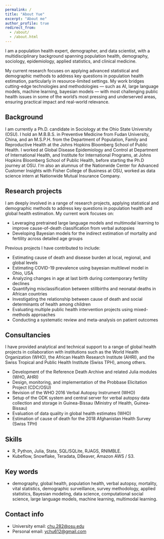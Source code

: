 ```yaml
---
permalink: /
title: "About Yue"
excerpt: "About me"
author_profile: true
redirect_from: 
  - /about/
  - /about.html
---
```


I am a population health expert, demographer, and data scientist, with a multidisciplinary background spanning population health, demography, sociology, epidemiology, applied statistics, and clinical medicine.

My current research focuses on applying advanced statistical and demographic methods to address key questions in population health estimation, particularly in resource-limited settings. My work bridges cutting-edge technologies and methodologies — such as AI, large language models, machine learning, bayesian models — with most challenging public health issues in some of the world’s most pressing and underserved areas, ensuring practical impact and real-world relevance.


Background
------

I am currently a Ph.D. candidate in Sociology at the Ohio State University (OSU). I hold an M.B.B.S. in Preventive Medicine from Fudan University, China, and an M.S.P.H. from the Department of Population, Family and Reproductive Health at the Johns Hopkins Bloomberg School of Public Health. I worked at Global Disease Epidemiology and Control at Department of International Health, and Institute for International Programs, at Johns Hopkins Bloomberg School of Public Health, before starting the Ph.D journey at OSU. I'm also an alumnus of the Nationwide Center for Advanced Customer Insights with Fisher College of Business at OSU, worked as data science intern at Nationwide Mutual Insurance Company.


Research projects
------

I am deeply involved in a range of research projects, applying statistical and demographic methods to address key questions in population health and global health estimation. My current work focuses on:

- Leveraging pretrained large language models and multimodal learning to improve cause-of-death classification from verbal autopsies
- Developing Bayesian models for the indirect estimation of mortality and fertility across detailed age groups

Previous projects I have contributed to include:
- Estimating cause of death and disease burden at local, regional, and global levels
- Estimating COVID-19 prevalence using bayesian multilevel model in Ohio, USA
- Analyzing changes in age at last birth during contemporary fertility declines
- Quantifying misclassification between stillbirths and neonatal deaths in African countries
- Investigating the relationship between cause of death and social determinants of health among children
- Evaluating multiple public health intervention projects using mixed-methods approaches
- Conducting a systematic review and meta-analysis on patient outcomes

Consultancies
------

I have provided analytical and technical support to a range of global health projects in collaboration with institutions such as the World Health Organization (WHO), the African Health Research Institute (AHRI), and the Swiss Tropical and Public Health Institute (Swiss TPH), among others. 

- Development of the Reference Death Archive and related Julia modules (WHO, AHRI)
- Design, monitoring, and implementation of the Probbase Elicitation Project (CDC/OSU)
- Revision of the WHO 2016 Verbal Autopsy Instrument (WHO)
- Setup of the ODK system and central server for verbal autopsy data collection and storage in Guinea-Bissau (Ministry of Health, Guinea-Bissau)
- Evaluation of data quality in global health estimates (WHO)
- Estimation of cause of death for the 2018 Afghanistan Health Survey (Swiss TPH)


Skills
------
- R, Python, Julia, Stata, SQL/SQLite, RJAGS, RNIMBLE.
- Kubeflow, Snowflake, Teradata, DBeaver, Amazon AWS / S3.


Key words
------
- demography, global health, population health, verbal autopsy, mortality, vital statistics, demographic surveillance, survey methodology, applied statistics, Bayesian modeling, data science, computational social science, large language models, machine learning, multimodal learning.


Contact info
------
- University email: [chu.282@osu.edu](mailto:chu.282@osu.edu)
- Personal email: [ychu612@gmail.com](mailto:ychu612@gmail.com)
